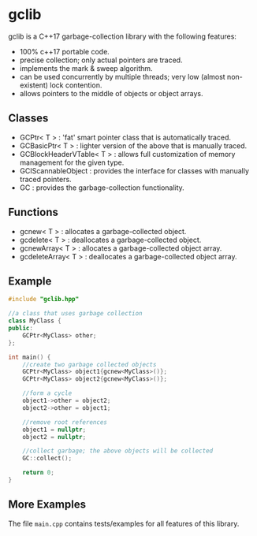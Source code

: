 # gclib

gclib is a C++17 garbage-collection library with the following features:

- 100% c++17 portable code.
- precise collection; only actual pointers are traced.
- implements the mark & sweep algorithm.
- can be used concurrently by multiple threads; very low (almost non-existent) lock contention.
- allows pointers to the middle of objects or object arrays.

## Classes

- GCPtr< T > : 'fat' smart pointer class that is automatically traced.
- GCBasicPtr< T > : lighter version of the above that is manually traced.
- GCBlockHeaderVTable< T > : allows full customization of memory management for the given type.
- GCIScannableObject : provides the interface for classes with manually traced pointers.
- GC : provides the garbage-collection functionality.

## Functions

- gcnew< T > : allocates a garbage-collected object.
- gcdelete< T > : deallocates a garbage-collected object.
- gcnewArray< T > : allocates a garbage-collected object array.
- gcdeleteArray< T > : deallocates a garbage-collected object array.

## Example

```cpp
#include "gclib.hpp"

//a class that uses garbage collection
class MyClass {
public:
	GCPtr<MyClass> other;
};

int main() {
	//create two garbage collected objects
	GCPtr<MyClass> object1{gcnew<MyClass>()};
	GCPtr<MyClass> object2{gcnew<MyClass>()};

	//form a cycle
	object1->other = object2;
	object2->other = object1;

	//remove root references
	object1 = nullptr;
	object2 = nullptr;

	//collect garbage; the above objects will be collected
	GC::collect();

	return 0;
}
```

## More Examples

The file `main.cpp` contains tests/examples for all features of this library.
